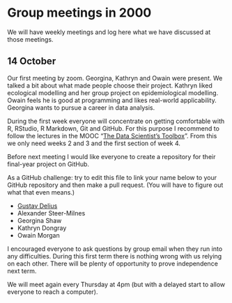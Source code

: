 Group meetings in 2000
================

We will have weekly meetings and log here what we have discussed at those meetings.

## 14 October

Our first meeting by zoom. Georgina, Kathryn and Owain were present. We talked
a bit about what made people choose their project. Kathryn liked
ecological modelling and her group project on epidemiological modelling.
Owain feels he is good at programming and likes real-world
applicability. Georgina wants to pursue a career in data analysis.

During the first week everyone will concentrate on getting comfortable
with R, RStudio, R Markdown, Git and GitHub. For this purpose I
recommend to follow the lectures in the MOOC “[The Data Scientist’s
Toolbox](https://www.coursera.org/learn/data-scientists-tools)”. From
this we only need weeks 2 and 3 and the first section of week 4.

Before next meeting I would like everyone to create a repository for
their final-year project on GitHub.

As a GitHub challenge: try to edit this file to link your name below to
your GitHub repository and then make a pull request. (You will have to
figure out what that even means.)

- [Gustav Delius](https://github.com/gustavdelius/fisheries-data-analysis)
-  Alexander Steer-Milnes
-  Georgina Shaw
-  Kathryn Dongray
-  Owain Morgan

I encouraged everyone to ask questions by group email when they run into
any difficulties. During this first term there is nothing wrong with us
relying on each other. There will be plenty of opportunity to prove
independence next term.

We will meet again every Thursday at 4pm (but with a delayed start to allow
everyone to reach a computer).